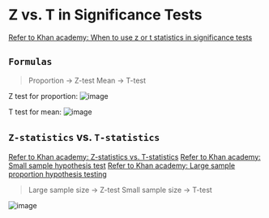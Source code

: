 # Z vs. T in Significance Tests

[Refer to Khan academy: When to use z or t statistics in significance tests](https://www.khanacademy.org/math/statistics-probability/significance-tests-one-sample/modal/v/when-to-use-z-or-t-statistics-in-significance-tests)

## `Formulas`

> Proportion -> Z-test
   Mean -> T-test

Z test for proportion:
![image](https://user-images.githubusercontent.com/14041622/45408926-514fb180-b6a0-11e8-8174-1a360944483c.png)

T test for mean:
![image](https://user-images.githubusercontent.com/14041622/45405555-eef1b380-b695-11e8-8bbb-0369788dfa02.png)


## `Z-statistics` vs. `T-statistics`

[Refer to Khan academy: Z-statistics vs. T-statistics](https://www.khanacademy.org/math/statistics-probability/significance-tests-one-sample/modal/v/z-statistics-vs-t-statistics)
[Refer to Khan academy: Small sample hypothesis test](https://www.khanacademy.org/math/statistics-probability/significance-tests-one-sample/modal/v/small-sample-hypothesis-test)
[Refer to Khan academy: Large sample proportion hypothesis testing](https://www.khanacademy.org/math/statistics-probability/significance-tests-one-sample/modal/v/large-sample-proportion-hypothesis-testing)

> Large sample size -> Z-test
   Small sample size -> T-test

![image](https://user-images.githubusercontent.com/14041622/45409704-81984f80-b6a2-11e8-8a32-1a977ba07dd3.png)
